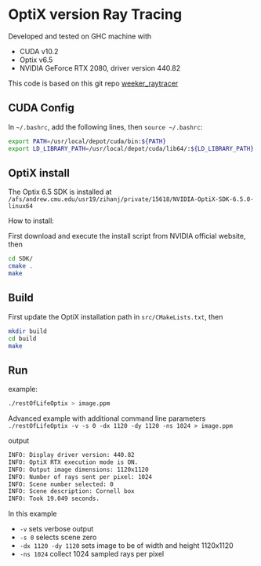 # OptiX version Ray Tracing

Developed and tested on GHC machine with

* CUDA v10.2
* Optix v6.5
* NVIDIA GeForce RTX 2080, driver version 440.82

This code is based on this git repo [weeker_raytracer](https://github.com/idcrook/weeker_raytracer)

## CUDA Config

In `~/.bashrc`, add the following lines, then `source ~/.bashrc`:

``` bash
export PATH=/usr/local/depot/cuda/bin:${PATH}
export LD_LIBRARY_PATH=/usr/local/depot/cuda/lib64/:${LD_LIBRARY_PATH}
```

## OptiX install

The Optix 6.5 SDK is installed at
`/afs/andrew.cmu.edu/usr19/zihanj/private/15618/NVIDIA-OptiX-SDK-6.5.0-linux64`

How to install:

First download and execute the install script from NVIDIA official website, then

``` bash
cd SDK/
cmake .
make
```

## Build

First update the OptiX installation path in `src/CMakeLists.txt`, then

``` bash
mkdir build
cd build
make
```

## Run

example:

``` bash
./restOfLifeOptix > image.ppm
```

Advanced example with additional command line parameters
`./restOfLifeOptix -v -s 0 -dx 1120 -dy 1120 -ns 1024 > image.ppm`

output

```bash
INFO: Display driver version: 440.82
INFO: OptiX RTX execution mode is ON.
INFO: Output image dimensions: 1120x1120
INFO: Number of rays sent per pixel: 1024
INFO: Scene number selected: 0
INFO: Scene description: Cornell box
INFO: Took 19.049 seconds.
```

In this example

* `-v` sets verbose output
* `-s 0` selects scene zero
* `-dx 1120 -dy 1120` sets image to be of width and height 1120x1120
* `-ns 1024` collect 1024 sampled rays per pixel
